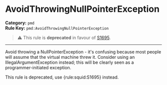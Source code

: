 
# AvoidThrowingNullPointerException
**Category:** `pmd`<br/>
**Rule Key:** `pmd:AvoidThrowingNullPointerException`<br/>
> :warning: This rule is **deprecated** in favour of [S1695](https://rules.sonarsource.com/java/RSPEC-1695).

-----

Avoid throwing a NullPointerException - it's confusing because most people will assume that the virtual machine threw it. Consider using an IllegalArgumentException instead; this will be clearly seen as a programmer-initiated exception.

<p>
  This rule is deprecated, use {rule:squid:S1695} instead.
</p>

